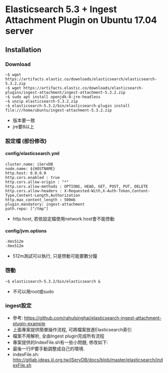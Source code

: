 # Elasticsearch 5.3 + Ingest Attachment Plugin on Ubuntu 17.04 server
## Installation
### Download
```
~$ wget https://artifacts.elastic.co/downloads/elasticsearch/elasticsearch-5.3.2.zip
~$ wget https://artifacts.elastic.co/downloads/elasticsearch-plugins/ingest-attachment/ingest-attachment-5.3.2.zip
~$ sudo apt install openjdk-8-jre-headless
~$ unzip elasticsearch-5.3.2.zip
~$ elasticsearch-5.3.2/bin/elasticsearch-plugin install file:///home/ubuntu/ingest-attachment-5.3.2.zip
```
* 版本要一致
* jre要8以上

### 設定檔 (部份修改)
#### config/elasticsearch.yml
```
cluster.name: iServDB
node.name: ${HOSTNAME}
http.host: 0.0.0.0
http.cors.enabled : true
http.cors.allow-origin : "*"
http.cors.allow-methods : OPTIONS, HEAD, GET, POST, PUT, DELETE
http.cors.allow-headers : X-Requested-With,X-Auth-Token,Content-Type,Content-Length,Authorization
http.max_content_length : 500mb
plugin.mandatory: ingest-attachment
path.repo: ["/tmp"]
```
* http.host, 若依設定檔使用network.host會不能啓動

#### config/jvm.options
```
-Xms512m
-Xmx512m
```
* 512m測試可以執行, 只是啓動可能要數分鐘

### 啓動
```
~$ elasticsearch-5.3.2/bin/elasticsearch &
```
* 不可以用root或sudo

### ingest設定
* 參考: https://github.com/rahulsinghai/elasticsearch-ingest-attachment-plugin-example
* 上面專案提供簡單操作流程, 可將檔案放進Elasticsearch索引
* 檔案不用解析, 全由Ingest plugin完成所有流程
* 專案提供的IndexFile.sh有一些小問題, 修改如下:
* 最後一行IP要手動調整成自己的環境.
* indexFile.sh: http://gitlab.ideas.iii.org.tw/iServDB/docs/blob/master/elasticsearch/indexFile.sh
